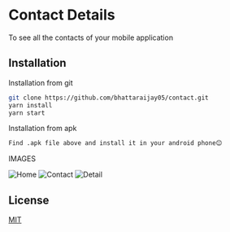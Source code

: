 # Contact Details

To see all the contacts of your mobile application

## Installation

Installation from git

```bash
git clone https://github.com/bhattaraijay05/contact.git
yarn install
yarn start
```

Installation from apk

```bash
Find .apk file above and install it in your android phone😊
```

IMAGES

![Home](https://github.com/bhattaraijay05/contact/tree/main/images/2.jpeg)
![Contact](https://github.com/bhattaraijay05/contact/tree/main/images/1.jpeg)
![Detail](https://github.com/bhattaraijay05/contact/tree/main/images/3.jpeg)

## License

[MIT](https://choosealicense.com/licenses/mit/)

